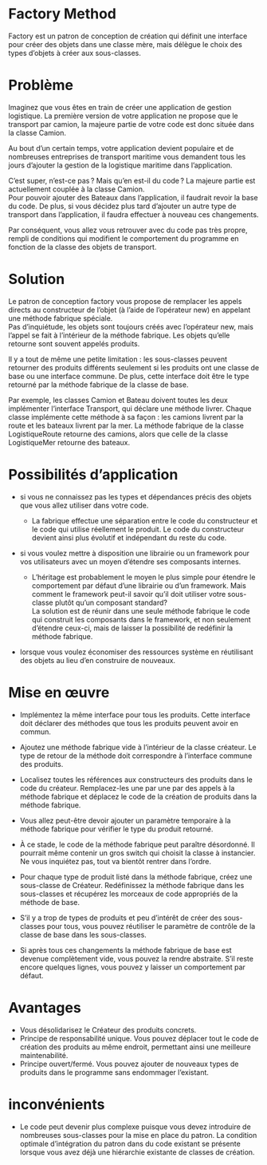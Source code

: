 # Factory Method  

Factory est un patron de conception de création qui définit une interface pour créer des objets dans une classe mère, mais délègue le choix des types d’objets à créer aux sous-classes.  

# Problème

Imaginez que vous êtes en train de créer une application de gestion logistique. La première version de votre application ne propose que le transport par camion, la majeure partie de votre code est donc située dans la classe Camion.

Au bout d’un certain temps, votre application devient populaire et de nombreuses entreprises de transport maritime vous demandent tous les jours d’ajouter la gestion de la logistique maritime dans l’application.

C’est super, n’est-ce pas ? Mais qu’en est-il du code ? La majeure partie est actuellement couplée à la classe Camion.  
Pour pouvoir ajouter des Bateaux dans l’application, il faudrait revoir la base du code. De plus, si vous décidez plus tard d’ajouter un autre type de transport dans l’application, il faudra effectuer à nouveau ces changements.

Par conséquent, vous allez vous retrouver avec du code pas très propre, rempli de conditions qui modifient le comportement du programme en fonction de la classe des objets de transport.  

# Solution  

Le patron de conception factory vous propose de remplacer les appels directs au constructeur de l’objet (à l’aide de l’opérateur new) en appelant une méthode fabrique spéciale.  
Pas d’inquiétude, les objets sont toujours créés avec l’opérateur new, mais l’appel se fait à l’intérieur de la méthode fabrique. Les objets qu’elle retourne sont souvent appelés produits.  

Il y a tout de même une petite limitation : les sous-classes peuvent retourner des produits différents seulement si les produits ont une classe de base ou une interface commune. De plus, cette interface doit être le type retourné par la méthode fabrique de la classe de base.  

Par exemple, les classes Camion et Bateau doivent toutes les deux implémenter l’interface Transport, qui déclare une méthode livrer. Chaque classe implémente cette méthode à sa façon : les camions livrent par la route et les bateaux livrent par la mer. La méthode fabrique de la classe LogistiqueRoute retourne des camions, alors que celle de la classe LogistiqueMer retourne des bateaux.  

# Possibilités d’application

* si vous ne connaissez pas les types et dépendances précis des objets que vous allez utiliser dans votre code.   
    * La fabrique effectue une séparation entre le code du constructeur et le code qui utilise réellement le produit. Le code du constructeur devient ainsi plus évolutif et indépendant du reste du code.  

* si vous voulez mettre à disposition une librairie ou un framework pour vos utilisateurs avec un moyen d’étendre ses composants internes.  
    * L’héritage est probablement le moyen le plus simple pour étendre le comportement par défaut d’une librairie ou d’un framework. Mais comment le framework peut-il savoir qu’il doit utiliser votre sous-classe plutôt qu’un composant standard?  
    La solution est de réunir dans une seule méthode fabrique le code qui construit les composants dans le framework, et non seulement d’étendre ceux-ci, mais de laisser la possibilité de redéfinir la méthode fabrique.  
    
* lorsque vous voulez économiser des ressources système en réutilisant des objets au lieu d’en construire de nouveaux.  


# Mise en œuvre  

* Implémentez la même interface pour tous les produits. Cette interface doit déclarer des méthodes que tous les produits peuvent avoir en commun.

* Ajoutez une méthode fabrique vide à l’intérieur de la classe créateur. Le type de retour de la méthode doit correspondre à l’interface commune des produits.

* Localisez toutes les références aux constructeurs des produits dans le code du créateur. Remplacez-les une par une par des appels à la méthode fabrique et déplacez le code de la création de produits dans la méthode fabrique.

* Vous allez peut-être devoir ajouter un paramètre temporaire à la méthode fabrique pour vérifier le type du produit retourné.

* À ce stade, le code de la méthode fabrique peut paraître désordonné. Il pourrait même contenir un gros switch qui choisit la classe à instancier. Ne vous inquiétez pas, tout va bientôt rentrer dans l’ordre.

* Pour chaque type de produit listé dans la méthode fabrique, créez une sous-classe de Créateur. Redéfinissez la méthode fabrique dans les sous-classes et récupérez les morceaux de code appropriés de la méthode de base.

* S’il y a trop de types de produits et peu d’intérêt de créer des sous-classes pour tous, vous pouvez réutiliser le paramètre de contrôle de la classe de base dans les sous-classes.

* Si après tous ces changements la méthode fabrique de base est devenue complètement vide, vous pouvez la rendre abstraite. S’il reste encore quelques lignes, vous pouvez y laisser un comportement par défaut.  

# Avantages  

* Vous désolidarisez le Créateur des produits concrets.
* Principe de responsabilité unique. Vous pouvez déplacer tout le code de création des produits au même endroit, permettant ainsi une meilleure maintenabilité.
* Principe ouvert/fermé. Vous pouvez ajouter de nouveaux types de produits dans le programme sans endommager l’existant.

# inconvénients  

* Le code peut devenir plus complexe puisque vous devez introduire de nombreuses sous-classes pour la mise en place du patron. La condition optimale d’intégration du patron dans du code existant se présente lorsque vous avez déjà une hiérarchie existante de classes de création.